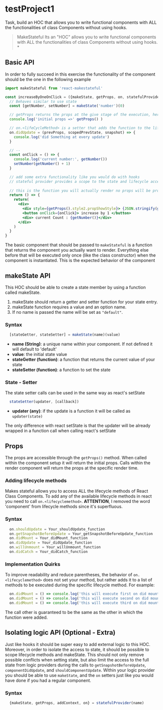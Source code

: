 # testProject1

Task, build an HOC that allows you to write functional components with ALL the functionalities of class Components without using hooks.

> MakeStateful Its an "HOC" allows you to write functional components with ALL the functionalities of class Components without using hooks. *
## Basic API

In order to fully succeed in this exercise the functionality of the component should be the one in the following example

```jsx
import makeStateful from 'react-makestateful'

const increaseByOneOnClick = ({makeState, getProps, on, statefulProvider}) => {
  // Behaves similar to use state
  const [getNumber, setNumber] = makeState('number')(0)

  // getProps returns the props at the give stage of the execution, here you will print the initial props
  console.log('initial props =>' getProps() )

  // on.<lifeCycleMethod> is a setter that adds the function to the lifecycle
  on.didUpdate = (prevProps, scopedPrevState, snapshot) => {
    console.log('did Something at every update')
  }

  // --
  const onClick = () => {
    console.log('current number:', getNumber())
    setNumber(getNumber() + 1)
  }

  // add some extra functionality like you would do with hooks
  // stateful provider provides a scope to the state and lifecycle access of logic providers
  
  // this is the function you will actually render no props will be provided, use getProps instead
  return () => {
    return(
      <div>
        <div style={getProps().style2.propShowStyle}> {JSON.stringify(getProps())}<div>
        <button onClick={onClick}> increase by 1 </button>
        <div> current Count : {getNumber()}</div>
      </div>
    )
  }
}

```

The basic component that should be passed to ```makeStateful``` is a function that returns the component you actually want to render. Everything else before that will be executed only once (like the class constructor) when the component is instantiated. 
This is the expected behavior of the component

## makeState API

This HOC should be able to create a state member by using a function called makeState.
1. makeState should return a getter and setter function for your state entry.
2. makeState function requires a value and an option name.
3. If no name is passed the name will be set as ```"default"```.

### Syntax

```js
  [stateGetter, stateSetter] = makeState(name)(value)
```

- **name (String)**: a unique name within your component. If not defined it will default to 'default'
- **value**: the initial state value
- **stateGetter (function)**: a function that returns the current value of your state
- **stateSetter (function)**: a function to set the state

### State - Setter

The state setter calls can be used in the same way as react's setState

```js
  stateSetter(updater, [callback]) 
``` 

- **updater (any)**: if the update is a function it will be called as ```updater(state)```

The only difference with react setState is that the updater will be already wrapped in a function call when calling react's setState

## Props

The props are accessible through the ```getProps()``` method. When called within the component setup it will return the initial props. Calls within the render component will return the props at the specific render time.

### Adding lifecycle methods
Makes stateful allows you to access ALL the lifecycle methods of React Class Components.
To add any of the available lifecycle methods in react you need to call ```on.<lifecyclemethod>```. **ATTENTION**, I removed the word 'component' from lifecycle methods since it's superfluous.

### Syntax
```js
  on.shouldUpdate = Your_shouldUpdate_function
  on.getSnapshotBeforeUpdate = Your_getSnapshotBeforeUpdate_function
  on.didMount = Your_didMount_function
  on.didUpdate = Your_didUpdate_function
  on.willUnmount = Your_willUnmount_function
  on.didCatch = Your_didCatch_function
```

### Implementation Quirks
To improve readability and reduce parentheses, the behavior of ```on.<lifecyclemethod>``` does not set your method, but rather adds it to a list of methods to be executed during the specific lifecycle method. For example:

```js
  on.didMount = () => console.log('this will execute first on did mount')
  on.didMount = () => console.log('this will execute second on did mount')
  on.didMount = () => console.log('this will execute third on did mount')
```

The call other is guaranteed to be the same as the other in which the function were added.

## Isolating logic API (Optional - Extra)

Just like hooks it should be super easy to add external logic to this HOC. Moreover, in order to isolate the access to state, it should be possible to scope lifecycle methods and makeState. This should not only remove possible conflicts when setting state, but also limit the access to the full state from logic providers during the calls to ```getSnapshotBeforeUpdate```, ```componentDidUpdate```, and ```shouldComponentUpdate```. Within your logic provider you should be able to use ```makeState```, and the ```on``` setters just like you would have done if you had a regular component. 

### Syntax
```js
  {makeState, getProps, addContext, on} = statefulProvider(name)
```

